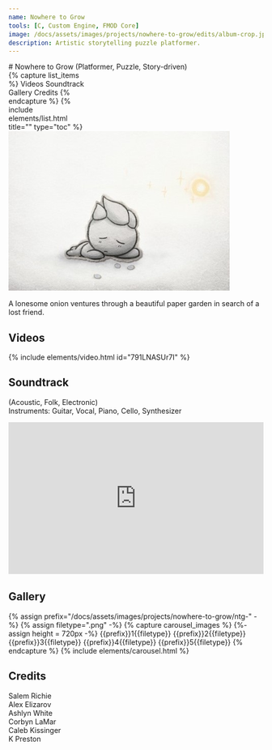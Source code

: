 ```yaml
---
name: Nowhere to Grow
tools: [C, Custom Engine, FMOD Core]
image: /docs/assets/images/projects/nowhere-to-grow/edits/album-crop.jpg
description: Artistic storytelling puzzle platformer.
---
```


<div class="row">
<div class="col" style="min-width:300px;" markdown="1">
# Nowhere to Grow
(Platformer, Puzzle, Story-driven)
</div>
<div class="col">
</div>
<div class="col" style="max-width:30%;">
{% capture list_items %}
Videos
Soundtrack
Gallery
Credits
{% endcapture %}
{% include elements/list.html title="" type="toc" %}
</div>
</div>

<div class="row">
<div class="col">
<img src="/docs/assets/images/projects/nowhere-to-grow/edits/album-crop.jpg" alt="Title Image">
</div>
<div class="col">

A lonesome onion ventures through a beautiful paper garden in search of a lost friend. 
</div>
</div>

## Videos
{% include elements/video.html id="791LNASUr7I" %}

## Soundtrack
(Acoustic, Folk, Electronic)\
Instruments: Guitar, Vocal, Piano, Cello, Synthesizer

<iframe width="100%" height="300" scrolling="no" frameborder="no" allow="autoplay" src="https://w.soundcloud.com/player/?url=https%3A//api.soundcloud.com/playlists/1680881013&color=%23ff7e1c&auto_play=false&hide_related=false&show_comments=true&show_user=true&show_reposts=false&show_teaser=true"></iframe>

## Gallery
{% assign prefix="/docs/assets/images/projects/nowhere-to-grow/ntg-" -%}
{% assign filetype=".png" -%}
{% capture carousel_images %}
{%- assign height = 720px -%}
{{prefix}}1{{filetype}}
{{prefix}}2{{filetype}}
{{prefix}}3{{filetype}}
{{prefix}}4{{filetype}}
{{prefix}}5{{filetype}}
{% endcapture %}
{% include elements/carousel.html %}

## Credits
Salem Richie\
Alex Elizarov\
Ashlyn White\
Corbyn LaMar\
Caleb Kissinger\
K Preston